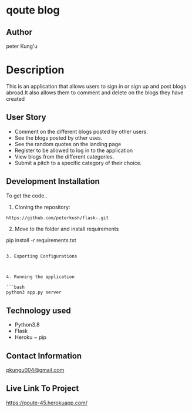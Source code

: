 # qoute blog

## Author
 peter Kung'u

# Description

This is an application that allows users to sign in or sign up and post blogs abroad.It also allows them to comment and delete on the blogs they have created

## User Story

- Comment on the different blogs posted by other users.
- See the blogs posted by other uses.
- See the random quotes on the landing page
- Register to be allowed to log in to the application
- View blogs from the different categories.
- Submit a pitch to a specific category of their choice.



## Development Installation

To get the code..

1. Cloning the repository:

```bash
https://github.com/peterkush/flask-.git
```

2. Move to the folder and install requirements


pip install -r requirements.txt
```

3. Exporting Configurations



4. Running the application

```bash
python3 app.py server
```


## Technology used

- Python3.8
- Flask
- Heroku
~  pip 


## Contact Information

pkungu004@gmail.com

## Live Link To Project

https://qoute-45.herokuapp.com/
